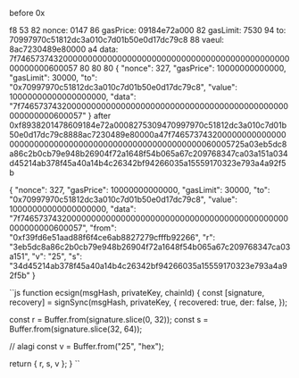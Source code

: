 before  0x


f8
53
82
nonce: 0147
86
gasPrice: 09184e72a000
82
gasLimit: 7530
94
to: 70997970c51812dc3a010c7d01b50e0d17dc79c8
88
vaeul: 8ac7230489e80000
a4
data: 7f7465737432000000000000000000000000000000000000000000000000000000600057
80
80
80
{
  "nonce": 327,
  "gasPrice": 10000000000000,
  "gasLimit": 30000,
  "to": "0x70997970c51812dc3a010c7d01b50e0d17dc79c8",
  "value": 10000000000000000000,
  "data": "7f7465737432000000000000000000000000000000000000000000000000000000600057"
}
after
0xf8938201478609184e72a0008275309470997970c51812dc3a010c7d01b50e0d17dc79c8888ac7230489e80000a47f746573743200000000000000000000000000000000000000000000000000000060005725a03eb5dc8a86c2b0cb79e948b26904f72a1648f54b065a67c209768347ca03a151a034d45214ab378f45a40a14b4c26342bf94266035a15559170323e793a4a92f5b

{
  "nonce": 327,
  "gasPrice": 10000000000000,
  "gasLimit": 30000,
  "to": "0x70997970c51812dc3a010c7d01b50e0d17dc79c8",
  "value": 10000000000000000000,
  "data": "7f7465737432000000000000000000000000000000000000000000000000000000600057",
  "from": "0xf39fd6e51aad88f6f4ce6ab8827279cfffb92266",
  "r": "3eb5dc8a86c2b0cb79e948b26904f72a1648f54b065a67c209768347ca03a151",
  "v": "25",
  "s": "34d45214ab378f45a40a14b4c26342bf94266035a15559170323e793a4a92f5b"
}

``js
 function ecsign(msgHash, privateKey, chainId) {
  const [signature, recovery] = signSync(msgHash, privateKey, {
    recovered: true,     der: false,
   });

   const r = Buffer.from(signature.slice(0, 32));
   const s = Buffer.from(signature.slice(32, 64));

   // alagi
   const v = Buffer.from("25", "hex");

   return { r, s, v };
}
``